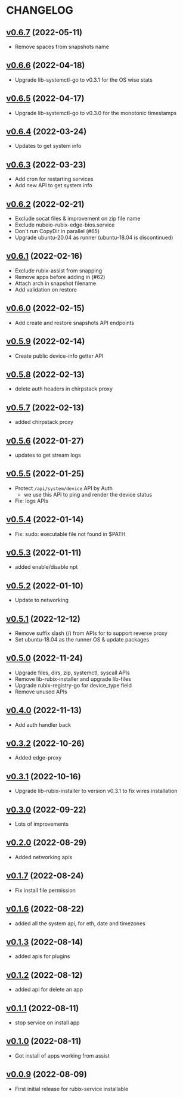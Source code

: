 # CHANGELOG

## [v0.6.7](https://github.com/NubeIO/rubix-edge/tree/v0.6.7) (2022-05-11)

- Remove spaces from snapshots name

## [v0.6.6](https://github.com/NubeIO/rubix-edge/tree/v0.6.6) (2022-04-18)

- Upgrade lib-systemctl-go to v0.3.1 for the OS wise stats

## [v0.6.5](https://github.com/NubeIO/rubix-edge/tree/v0.6.5) (2022-04-17)

- Upgrade lib-systemctl-go to v0.3.0 for the monotonic timestamps

## [v0.6.4](https://github.com/NubeIO/rubix-edge/tree/v0.6.4) (2022-03-24)

- Updates to get system info

## [v0.6.3](https://github.com/NubeIO/rubix-edge/tree/v0.6.3) (2022-03-23)

- Add cron for restarting services
- Add new API to get system info

## [v0.6.2](https://github.com/NubeIO/rubix-edge/tree/v0.6.2) (2022-02-21)

- Exclude socat files & improvement on zip file name
- Exclude nubeio-rubix-edge-bios.service
- Don't run CopyDir in parallel (#65)
- Upgrade ubuntu-20.04 as runner (ubuntu-18.04 is discontinued)

## [v0.6.1](https://github.com/NubeIO/rubix-edge/tree/v0.6.1) (2022-02-16)

- Exclude rubix-assist from snapping
- Remove apps before adding in (#62)
- Attach arch in snapshot filename
- Add validation on restore

## [v0.6.0](https://github.com/NubeIO/rubix-edge/tree/v0.6.0) (2022-02-15)

- Add create and restore snapshots API endpoints

## [v0.5.9](https://github.com/NubeIO/rubix-edge/tree/v0.5.9) (2022-02-14)

- Create public device-info getter API

## [v0.5.8](https://github.com/NubeIO/rubix-edge/tree/v0.5.8) (2022-02-13)

- delete auth headers in chirpstack proxy

## [v0.5.7](https://github.com/NubeIO/rubix-edge/tree/v0.5.7) (2022-02-13)

- added chirpstack proxy

## [v0.5.6](https://github.com/NubeIO/rubix-edge/tree/v0.5.6) (2022-01-27)

- updates to get stream logs

## [v0.5.5](https://github.com/NubeIO/rubix-edge/tree/v0.5.5) (2022-01-25)

- Protect `/api/system/device` API by Auth
    - we use this API to ping and render the device status
- Fix: logs APIs

## [v0.5.4](https://github.com/NubeIO/rubix-edge/tree/v0.5.4) (2022-01-14)

- Fix: sudo: executable file not found in $PATH

## [v0.5.3](https://github.com/NubeIO/rubix-edge/tree/v0.5.3) (2022-01-11)

- added enable/disable npt

## [v0.5.2](https://github.com/NubeIO/rubix-edge/tree/v0.5.2) (2022-01-10)

- Update to networking

## [v0.5.1](https://github.com/NubeIO/rubix-edge/tree/v0.5.1) (2022-12-12)

- Remove suffix slash (/) from APIs for to support reverse proxy
- Set ubuntu-18.04 as the runner OS & update packages

## [v0.5.0](https://github.com/NubeIO/rubix-edge/tree/v0.5.0) (2022-11-24)

- Upgrade files, dirs, zip, systemctl, syscall APIs
- Remove lib-rubix-installer and upgrade lib-files
- Upgrade rubix-registry-go for device_type field
- Remove unused APIs

## [v0.4.0](https://github.com/NubeIO/rubix-edge/tree/v0.4.0) (2022-11-13)

- Add auth handler back

## [v0.3.2](https://github.com/NubeIO/rubix-edge/tree/v0.3.2) (2022-10-26)

- Added edge-proxy

## [v0.3.1](https://github.com/NubeIO/rubix-edge/tree/v0.3.1) (2022-10-16)

- Upgrade lib-rubix-installer to version v0.3.1 to fix wires installation

## [v0.3.0](https://github.com/NubeIO/rubix-edge/tree/v0.3.0) (2022-09-22)

- Lots of improvements

## [v0.2.0](https://github.com/NubeIO/rubix-edge/tree/v0.2.0) (2022-08-29)

- Added networking apis

## [v0.1.7](https://github.com/NubeIO/rubix-edge/tree/v0.1.7) (2022-08-24)

- Fix install file permission

## [v0.1.6](https://github.com/NubeIO/rubix-edge/tree/v0.1.6) (2022-08-22)

- added all the system api, for eth, date and timezones

## [v0.1.3](https://github.com/NubeIO/rubix-edge/tree/v0.1.3) (2022-08-14)

- added apis for plugins

## [v0.1.2](https://github.com/NubeIO/rubix-edge/tree/v0.1.2) (2022-08-12)

- added api for delete an app

## [v0.1.1](https://github.com/NubeIO/rubix-edge/tree/v0.1.1) (2022-08-11)

- stop service on install app

## [v0.1.0](https://github.com/NubeIO/rubix-edge/tree/v0.1.0) (2022-08-11)

- Got install of apps working from assist

## [v0.0.9](https://github.com/NubeIO/rubix-edge/tree/v0.0.9) (2022-08-09)

- First initial release for rubix-service installable
